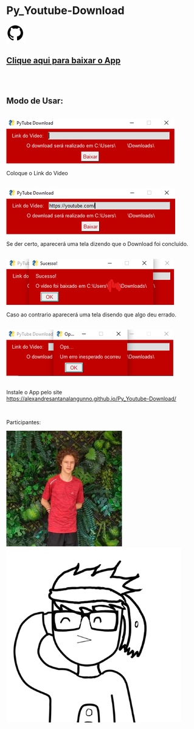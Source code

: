 # Py_Youtube-Download

<a href="https://github.com/AlexandreSantAnaLangunno/Py_Youtube-Download">
<picture>
        <img src="media/imagens/GitHub.jpeg.png" width="10%" alt="Acesse o Codigo Fonte!" class="GitHub">
</picture>
</a>



      
<a href="media/Arquivo.exe/Py_Youtube_Download.zip" download="Py_Youtube-Download.zip" type="application/zip">
            
<h2 class="Texto">Clique aqui para baixar o App</h2>

</a>

<br>
<br>

<h2 class="Texto">
            Modo de Usar:
</h2>

<br>
<div class="Modo_de_Usar">
<img src="media/imagens/screen_main.png" >
<br>

Coloque o Link do Video

<br>
<img src="media/imagens/screen_main2.png" >
<br>

Se der certo, aparecerá uma tela dizendo que o Download foi concluído.

<br>
<img src="media/imagens/screen_sucesso.png">
<br>

Caso ao contrario aparecerá uma tela disendo que algo deu errado. 

<br>
<img src="media/imagens/screen_error.png" alt="">
<br>
<br>

</div>

<p class="Texto">
                 Instale o App pelo site <a href="https://alexandresantanalangunno.github.io/Py_Youtube-Download/"> https://alexandresantanalangunno.github.io/Py_Youtube-Download/ </a>
</p>

<br>

Participantes:

<a href="https://github.com/OrlatoDev">
   <img src="media/imagens/OrlatoDev.jfif" alt="Orlato Dev" class="Participantes">
</a>

<a href="http://github.com/AlexandreSantAnaLangunno">
<img src="media/imagens/Alexandre.png" alt="Alexandre" id="Alexandre" class="Participantes">
</a>


